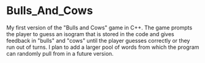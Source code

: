 # Bulls_And_Cows
My first version of the "Bulls and Cows" game in C++.  The game prompts the player to guess an isogram that is stored in the code and gives feedback in "bulls" and "cows" until the player guesses correctly or they run out of turns. I plan to add a larger pool of words from which the program can randomly pull from in a future version.
